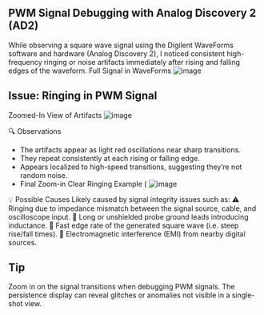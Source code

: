 ## PWM Signal Debugging with Analog Discovery 2 (AD2)
While observing a square wave signal using the Digilent WaveForms software and hardware (Analog Discovery 2), I noticed consistent high-frequency ringing or noise artifacts immediately after rising and falling edges of the waveform.
Full Signal in WaveForms 
![image](https://github.com/user-attachments/assets/25beb11c-99bc-4ff6-88b9-41e43a95770c)


## Issue: Ringing in PWM Signal
Zoomed-In View of Artifacts
![image](https://github.com/user-attachments/assets/f207e766-3907-4955-9ecb-3a2da1dbce0c)


🔍 Observations
* The artifacts appear as light red oscillations near sharp transitions.
* They repeat consistently at each rising or falling edge.
* Appears localized to high-speed transitions, suggesting they’re not random noise.
* Final Zoom-in Clear Ringing Example
( ![image](https://github.com/user-attachments/assets/cecfdf62-dbf9-4e90-b47f-6b74e99cf7fd)

💡 Possible Causes
Likely caused by signal integrity issues such as:
⚠️ Ringing due to impedance mismatch between the signal source, cable, and oscilloscope input.
🔌 Long or unshielded probe ground leads introducing inductance.
📶 Fast edge rate of the generated square wave (i.e. steep rise/fall times).
📡 Electromagnetic interference (EMI) from nearby digital sources.  

## Tip
Zoom in on the signal transitions when debugging PWM signals. The persistence display can reveal glitches or anomalies not visible in a single-shot view.
